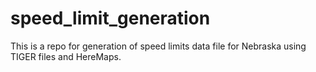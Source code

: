 # speed_limit_generation
This is a repo for generation of speed limits data file for Nebraska using TIGER files and HereMaps.
